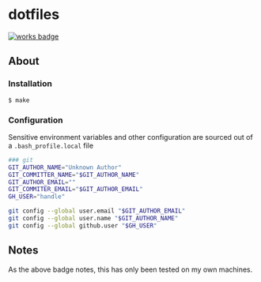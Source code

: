 # dotfiles

[![works badge](https://cdn.jsdelivr.net/gh/nikku/works-on-my-machine@v0.2.0/badge.svg)](https://github.com/nikku/works-on-my-machine)

## About

### Installation

```console
$ make
```

### Configuration

Sensitive environment variables and other configuration are sourced out of a
`.bash_profile.local` file

```bash
### git
GIT_AUTHOR_NAME="Unknown Author"
GIT_COMMITTER_NAME="$GIT_AUTHOR_NAME"
GIT_AUTHOR_EMAIL=""
GIT_COMMITER_EMAIL="$GIT_AUTHOR_EMAIL"
GH_USER="handle"

git config --global user.email "$GIT_AUTHOR_EMAIL"
git config --global user.name "$GIT_AUTHOR_NAME"
git config --global github.user "$GH_USER"
```

## Notes

As the above badge notes, this has only been tested on my own machines.
